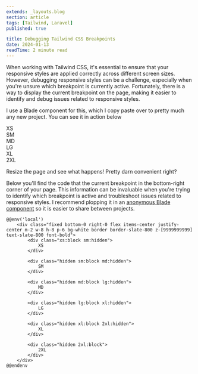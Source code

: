 ```yaml
---
extends: _layouts.blog
section: article
tags: [Tailwind, Laravel]
published: true

title: Debugging Tailwind CSS Breakpoints
date: 2024-01-13
readTime: 2 minute read
---
```


When working with Tailwind CSS, it's essential to ensure that your responsive styles are applied correctly across different screen sizes. However, debugging responsive styles can be a challenge, especially when you're unsure which breakpoint is currently active. Fortunately, there is a way to display the current breakpoint on the page, making it easier to identify and debug issues related to responsive styles.

<p>
    I use a Blade component for this, which I copy paste over to pretty much any new project. You can see it in action below
    <x-svg.wiggly-downward-arrow class="inline w-5 ml-1" viewBox="0 160 33.68 60" />
</p>

<!-- START | Example -->
<div class="flex items-center justify-center w-8 h-8 p-6 m-2 font-bold bg-white border border-slate-800 text-slate-800">
    <div class="xs:block sm:hidden">XS</div>
    <div class="hidden sm:block md:hidden">SM</div>
    <div class="hidden md:block lg:hidden">MD</div>
    <div class="hidden lg:block xl:hidden">LG</div>
    <div class="hidden xl:block 2xl:hidden">XL</div>
    <div class="hidden 2xl:block">2XL</div>
</div>
<!-- END | Example -->

Resize the page and see what happens! Pretty darn convenient right?

Below you'll find the code that the current breakpoint in the bottom-right corner of your page. This information can be invaluable when you're trying to identify which breakpoint is active and troubleshoot issues related to responsive styles.
I recommend plopping it in an [anonymous Blade component](https://laravel.com/docs/10.x/blade#anonymous-components) so it is easier to share between projects.

```blade
@@env('local')
    <div class="fixed bottom-0 right-0 flex items-center justify-center m-2 w-8 h-8 p-6 bg-white border border-slate-800 z-[9999999999] text-slate-800 font-bold">
        <div class="xs:block sm:hidden">
            XS
        </div>

        <div class="hidden sm:block md:hidden">
            SM
        </div>

        <div class="hidden md:block lg:hidden">
            MD
        </div>

        <div class="hidden lg:block xl:hidden">
            LG
        </div>

        <div class="hidden xl:block 2xl:hidden">
            XL
        </div>

        <div class="hidden 2xl:block">
            2XL
        </div>
    </div>
@@endenv
```
